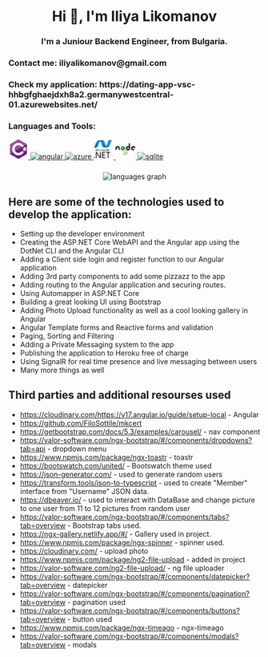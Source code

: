 <h1 align="center">Hi 👋, I'm Iliya Likomanov</h1>
<h3 align="center">I'm a Juniour Backend Engineer, from Bulgaria.</h3>

<h3 align="left">Contact me: iliyalikomanov@gmail.com</h3>
<h3 align="left">Check my application: https://dating-app-vsc-hhbgfghaejdxh8a2.germanywestcentral-01.azurewebsites.net/</h3>
<p align="left">
</p>

<h3 align="left">Languages and Tools:</h3>
<p align="left"> <a href="https://www.w3schools.com/cs/" target="_blank" rel="noreferrer"> <img src="https://raw.githubusercontent.com/devicons/devicon/master/icons/csharp/csharp-original.svg" alt="csharp" width="40" height="40"/> </a> <a href="https://angular.io" target="_blank" rel="noreferrer"> <img src="https://angular.io/assets/images/logos/angular/angular.svg" alt="angular" width="40" height="40"/> </a> <a href="https://azure.microsoft.com/en-in/" target="_blank" rel="noreferrer"> <img src="https://www.vectorlogo.zone/logos/microsoft_azure/microsoft_azure-icon.svg" alt="azure" width="40" height="40"/> </a> <a href="https://dotnet.microsoft.com/" target="_blank" rel="noreferrer"> <img src="https://raw.githubusercontent.com/devicons/devicon/master/icons/dot-net/dot-net-original-wordmark.svg" alt="dotnet" width="40" height="40"/> </a> <a href="https://nodejs.org" target="_blank" rel="noreferrer"> <img src="https://raw.githubusercontent.com/devicons/devicon/master/icons/nodejs/nodejs-original-wordmark.svg" alt="nodejs" width="40" height="40"/> </a> <a href="https://www.sqlite.org/" target="_blank" rel="noreferrer"> <img src="https://www.vectorlogo.zone/logos/sqlite/sqlite-icon.svg" alt="sqlite" width="40" height="40"/> </a> </p>

###

<div align="center">
  <img src="https://github-readme-stats.vercel.app/api/top-langs?username=thewickermilko&locale=en&hide_title=false&layout=compact&card_width=320&langs_count=5&theme=dracula&hide_border=false" height="150" alt="languages graph"  />
</div>

## Here are some of the technologies used to develop the application:

- Setting up the developer environment
- Creating the ASP.NET Core WebAPI and the Angular app using the DotNet CLI and the Angular CLI
- Adding a Client side login and register function to our Angular application
- Adding 3rd party components to add some pizzazz to the app
- Adding routing to the Angular application and securing routes.
- Using Automapper in ASP.NET Core
- Building a great looking UI using Bootstrap
- Adding Photo Upload functionality as well as a cool looking gallery in Angular
- Angular Template forms and Reactive forms and validation
- Paging, Sorting and Filtering
- Adding a Private Messaging system to the app
- Publishing the application to Heroku free of charge
- Using SignalR for real time presence and live messaging between users
- Many more things as well

  
## Third parties and additional resourses used
- https://cloudinary.com/https://v17.angular.io/guide/setup-local - Angular
- https://github.com/FiloSottile/mkcert
- https://getbootstrap.com/docs/5.3/examples/carousel/ - nav component
- https://valor-software.com/ngx-bootstrap/#/components/dropdowns?tab=api - dropdown menu
- https://www.npmjs.com/package/ngx-toastr - toastr
- https://bootswatch.com/united/ - Bootswatch theme used
- https://json-generator.com/ - used to generate random users
- https://transform.tools/json-to-typescript - used to create "Member" interface from "Username" JSON data.
- https://dbeaver.io/ - used to interact with DataBase and change picture to one user from 11 to 12  pictures from random user
- https://valor-software.com/ngx-bootstrap/#/components/tabs?tab=overview - Bootstrap tabs used.
- https://ngx-gallery.netlify.app/#/ - Gallery used in project.
- https://www.npmjs.com/package/ngx-spinner - spinner used.
- https://cloudinary.com/ - upload photo
- https://www.npmjs.com/package/ng2-file-upload - added in project
- https://valor-software.com/ng2-file-upload/ - ng file uploader
- https://valor-software.com/ngx-bootstrap/#/components/datepicker?tab=overview - datepicker
- https://valor-software.com/ngx-bootstrap/#/components/pagination?tab=overview - pagination used
- https://valor-software.com/ngx-bootstrap/#/components/buttons?tab=overview - button used
- https://www.npmjs.com/package/ngx-timeago - ngx-timeago
- https://valor-software.com/ngx-bootstrap/#/components/modals?tab=overview - modals

